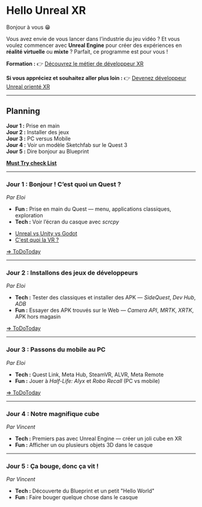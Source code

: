

# Hello Unreal XR

Bonjour à vous 😁

Vous avez envie de vous lancer dans l’industrie du jeu vidéo ?
Et vous voulez commencer avec **Unreal Engine** pour créer des expériences en **réalité virtuelle** ou **mixte** ? Parfait, ce programme est pour vous !


**Formation :**
👉 [Découvrez le métier de développeur XR](https://technocite.be/formations/decouvrez-le-metier-de-developpeur-xr)

**Si vous appréciez et souhaitez aller plus loin :**
👉 [Devenez développeur Unreal orienté XR](https://technocite.be/formations/developpeur-unreal-oriente-xr)


---

## Planning  
  
**Jour 1 :** Prise en main   
**Jour 2 :** Installer des jeux   
**Jour 3 :** PC versus Mobile   
**Jour 4 :** Voir un modèle Sketchfab sur le Quest 3   
**Jour 5 :** Dire bonjour au Blueprint  
  
**[Must Try check List](https://github.com/EloiStree/HelloQuest3/issues/100)**      
  
---

### **Jour 1 : Bonjour ! C’est quoi un Quest ?**

*Par Eloi*

* **Fun :** Prise en main du Quest — menu, applications classiques, exploration
* **Tech :** Voir l’écran du casque avec *scrcpy*

- [Unreal vs Unity vs Godot](https://github.com/EloiStree/2025_09_01_HelloUnrealXR/issues/4)
- [C'est quoi la VR ?](https://github.com/EloiStree/2025_09_01_HelloUnrealXR/issues/5)

[=> ToDoToday](https://github.com/EloiStree/2025_09_01_HelloUnrealXR/blob/main/Day1/ReadMe.md)

---

### **Jour 2 : Installons des jeux de développeurs**

*Par Eloi*

* **Tech :** Tester des classiques et installer des APK — *SideQuest*, *Dev Hub*, *ADB*
* **Fun :** Essayer des APK trouvés sur le Web — *Camera API*, *MRTK*, *XRTK*, APK hors magasin

[=> ToDoToday](https://github.com/EloiStree/2025_09_01_HelloUnrealXR/blob/main/Day2/ReadMe.md)

---

### **Jour 3 : Passons du mobile au PC**

*Par Eloi*

* **Tech :** Quest Link, Meta Hub, SteamVR, ALVR, Meta Remote
* **Fun :** Jouer à *Half-Life: Alyx* et *Robo Recall* (PC vs mobile)

[=> ToDoToday](https://github.com/EloiStree/2025_09_01_HelloUnrealXR/blob/main/Day3/ReadMe.md)

---

### **Jour 4 : Notre magnifique cube**

*Par Vincent*

* **Tech :** Premiers pas avec Unreal Engine — créer un joli cube en XR
* **Fun :** Afficher un ou plusieurs objets 3D dans le casque

---

### **Jour 5 : Ça bouge, donc ça vit !**

*Par Vincent*

* **Tech :** Découverte du Blueprint et un petit "Hello World"
* **Fun :** Faire bouger quelque chose dans le casque

